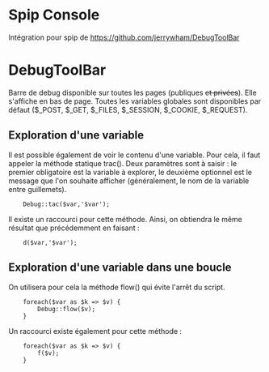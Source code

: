 # Spip Console

Intégration pour spip de
https://github.com/jerrywham/DebugToolBar


DebugToolBar
============

Barre de debug disponible sur toutes les pages (publiques ~~et privées~~). Elle s'affiche en bas de page.
Toutes les variables globales sont disponibles par défaut ($_POST, $_GET, $_FILES, $_SESSION, $_COOKIE, $_REQUEST).

		

Exploration d'une variable
--------------------------

Il est possible également de voir le contenu d'une variable. Pour cela, il faut appeler la méthode statique trac().
Deux paramètres sont à saisir : le premier obligatoire est la variable à explorer, le deuxième optionnel est le message
que l'on souhaite afficher (généralement, le nom de la variable entre guillemets).

        Debug::tac($var,'$var');
        
Il existe un raccourci pour cette méthode. Ainsi, on obtiendra le même résultat que précédemment en faisant :
    
        d($var,'$var');
        

Exploration d'une variable dans une boucle
------------------------------------------

On utilisera pour cela la méthode flow() qui évite l'arrêt du script.

        foreach($var as $k => $v) {
            Debug::flow($v);
        }
        

Un raccourci existe également pour cette méthode :

        foreach($var as $k => $v) {
            f($v);
        }
